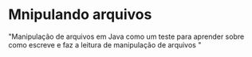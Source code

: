 # Mnipulando arquivos
"Manipulação de arquivos em Java como um teste para aprender sobre como escreve e faz a leitura de manipulação de arquivos "
